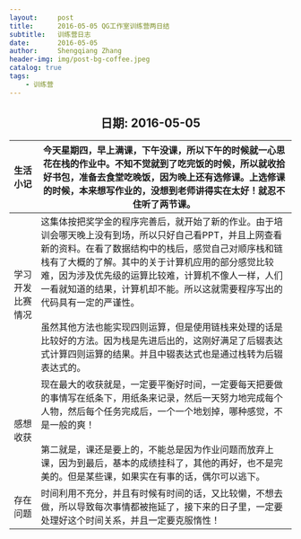 ```yaml
---
layout:     post
title:      2016-05-05 QG工作室训练营两日结
subtitle:   训练营日志
date:       2016-05-05
author:     Shengqiang Zhang
header-img: img/post-bg-coffee.jpeg
catalog: true
tags:
    - 训练营
---
```




<center><h2>日期: 2016-05-05</h2></center>



| 生活小记         | 今天星期四，早上满课，下午没课，所以下午的时候就一心思花在栈的作业中。不知不觉就到了吃完饭的时候，所以就收拾好书包，准备去食堂吃晚饭，因为晚上还有选修课。上选修课的时候，本来想写作业的，没想到老师讲得实在太好！就忍不住听了两节课。 |
| :--------------- | ------------------------------------------------------------ |
| 学习开发比赛情况 | 这集体按把奖学金的程序完善后，就开始了新的作业。由于培训会哪天晚上没有到场，所以只好自己看PPT，并且上网查看新的资料。在看了数据结构中的栈后，感觉自己对顺序栈和链栈有了大概的了解。其中的关于计算机应用的部分感觉比较难，因为涉及优先级的运算比较难，计算机不像人一样，人们一看就知道的结果，计算机却不能。所以这就需要程序写出的代码具有一定的严谨性。<br><br/>虽然其他方法也能实现四则运算，但是使用链栈来处理的话是比较好的方法。因为栈是先进后出的，这刚好满足了后辍表达式计算四则运算的结果。并且中辍表达式也是通过栈转为后辍表达式的。 |
| 感想收获         | 现在最大的收获就是，一定要平衡好时间，一定要每天把要做的事情写在纸条下，用纸条来记录，然后一天努力地完成每个人物，然后每个任务完成后，一个一个地划掉，哪种感觉，不是一般的爽！<br><br/>第二就是，课还是要上的，不能总是因为作业问题而放弃上课，因为到最后，基本的成绩挂科了，其他的再好，也不是完美的。但是某些课，如果实在有事的话，偶尔可以逃下。 |
| 存在问题         | 时间利用不充分，并且有时候有时间的话，又比较懒，不想去做，所以导致每次事情都被拖延了，接下来的日子里，一定要处理好这个时间关系，并且一定要克服惰性！ |

